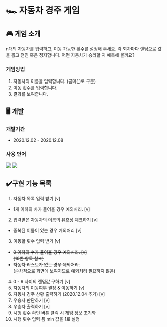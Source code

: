 # 🏎️ 자동차 경주 게임

## 🎮 게임 소개
n대의 자동차를 입력하고, 이동 가능한 횟수를 설정해 주세요. 각 회차마다 랜덤으로 값을 뽑고 전진 혹은 정지합니다. 어떤 자동차가 승리할 지 예측해 볼까요?
### 게임방법
1. 자동차의 이름을 입력합니다. (콤마(,)로 구분)
2. 이동 횟수를 입력합니다.
3. 결과를 보여줍니다.

## 🖥 개발
### 개발기간
  * 2020.12.02 - 2020.12.08
### 사용 언어
<p align="left">
  <img src="https://img.shields.io/badge/html-HTML5-orange?logo=HTML5"/>
  <img src="https://img.shields.io/badge/javascript-ES6+-yellow?logo=javascript"/>
</p>

## ✔️구현 기능 목록
1. 자동차 목록 입력 받기 [v]
  - 1개 이하의 차가 들어올 경우 예외처리. [v]
2. 입력받은 자동차의 이름의 유효성 체크하기 [v]
  - 중복된 이름이 있는 경우 예외처리 [v]
3. 이동할 횟수 입력 받기 [v]
  - <del> 0 이하의 수가 들어올 경우 예외처리. [v] <del>
    <br>(10번 항목 참조)
  - <del> 자동차 리스트가 없는 경우 예외처리. </del>
    <br>(순차적으로 화면에 보여지므로 예외처리 필요하지 않음)
4. 0 - 9 사이의 랜덤값 구하기 [v]
5. 자동차의 이동여부 결정 & 이동하기 [v]
6. 자동차 경주 상황 출력하기 (2020.12.04 추가) [v]
7. 우승자 판단하기 [v]
8. 우승자 출력하기 [v]
9. 시행 횟수 확인 버튼 클릭 시 게임 정보 초기화
10. 시행 횟수 입력 폼 min 걊을 1로 설정
